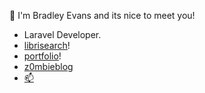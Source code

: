 
👋 I'm Bradley Evans and its nice to meet you!

- Laravel Developer.
- <a href="https://librisearch.com">librisearch</a>!
- <a href="https://bradleytevans.com">portfolio</a>!
- <a href="https://z0mbieblog.com">z0mbieblog</a>
- <a href="mailto:bradleyt.evans@gmail.com">📫</a>
